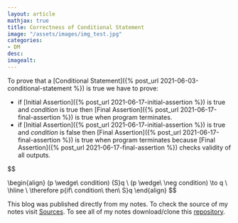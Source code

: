 ```yaml
---
layout: article
mathjax: true
title: Correctness of Conditional Statement
image: "/assets/images/img_test.jpg"
categories:
- DM
desc:   
imagealt: 
---
```


To prove that a [Conditional Statement]({% post_url 2021-06-03-conditional-statement %}) is true we have to prove:
* if [Initial Assertion]({% post_url 2021-06-17-initial-assertion %}) is true and *condition* is true then [Final Assertion]({% post_url 2021-06-17-final-assertion %}) is true when program terminates.
* if [Initial Assertion]({% post_url 2021-06-17-initial-assertion %}) is true and *condition* is false then [Final Assertion]({% post_url 2021-06-17-final-assertion %}) is true when program terminates because [Final Assertion]({% post_url 2021-06-17-final-assertion %}) checks validity of all outputs.

$$

































































































































































































































































































































































\begin{align}
	(p \wedge\ condition) \{S\}q \\
	(p \wedge\ \neg condition) \to q \\
	\hline \\
	\therefore p\{if\ condition\ then\ S\}q
\end{align}
$$


































































































































































































































































































































































This blog was published directly from my notes.
To check the source of my notes visit [Sources](sources.html).
To see all of my notes download/clone this [repository](https://github.com/bovem/CS).